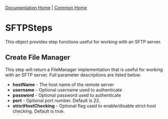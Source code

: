 [Documentation Home](../../docs/readme.md) | [Common Home](../readme.md)

# SFTPSteps
This object provides step functions useful for working with an SFTP server.

## Create File Manager
This step will return a FileManager implementation that is useful for working with an SFTP server. Full parameter 
descriptions are listed below:

* **hostName** - The host name of the remote server
* **username** - Optional username used to authenticate
* **password** - Optional password used to authenticate
* **port** - Optional port number. Default is 22.
* **strictHostChecking** - Optional flag used to enable/disable strict host checking. Default is true.
